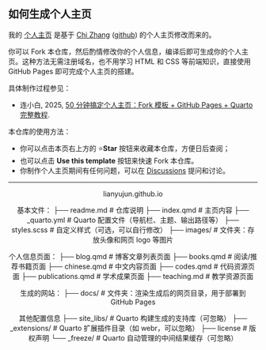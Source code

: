 
## 如何生成个人主页

我的 [个人主页](https://lianxhcn.github.io/) 是基于 [Chi Zhang](https://chizapoth.github.io/) ([github](https://github.com/chizapoth/chizapoth.github.io)) 的个人主页修改而来的。 

你可以 Fork 本仓库，然后酌情修改你的个人信息，编译后即可生成你的个人主页。这种方法无需注册域名，也不用学习 HTML 和 CSS 等前端知识，直接使用 GitHub Pages 即可完成个人主页的搭建。

具体制作过程参见：

- 连小白, 2025, [50 分钟搞定个人主页：Fork 模板 + GitHub Pages + Quarto 完整教程](https://www.lianxh.cn/details/1644.html).

本仓库的使用方法：

- 你可以点击本页右上方的 ⭐**Star** 按钮来收藏本仓库，方便日后查阅；
- 也可以点击 **Use this template** 按钮来快速 Fork 本仓库。
- 你制作个人主页期间有任何问题，可以在 [Discussions](https://github.com/lianyujun/lianyujun.github.io/discussions) 提问和讨论。

--- 

<center>

lianyujun.github.io

基本文件：
├── readme.md                # 仓库说明
├── index.qmd                # 主页内容
├── _quarto.yml              # Quarto 配置文件（导航栏、主题、输出路径等）
├── styles.scss              # 自定义样式（可选，可以自行修改）
├── images/                  # 文件夹：存放头像和网页 logo 等图片

个人信息页面：
├── blog.qmd                 # 博客文章列表页面
├── books.qmd                # 阅读/推荐书籍页面
├── chinese.qmd              # 中文内容页面
├── codes.qmd                # 代码资源页面
├── publications.qmd         # 学术成果页面
├── teaching.md              # 教学资源页面

生成的网站：
├── docs/                    # 文件夹：渲染生成后的网页目录，用于部署到 GitHub Pages

其他配置信息
├── site_libs/               # Quarto 构建生成的支持库（可忽略）
├── _extensions/             # Quarto 扩展插件目录（如 webr，可以忽略）
├── license                  # 版权声明
└── _freeze/                 # Quarto 自动管理的中间结果缓存（可忽略）
</center>